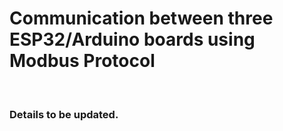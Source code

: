 # Communication between three ESP32/Arduino boards using Modbus Protocol

</br>

### Details to be updated.
